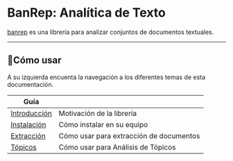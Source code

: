 # BanRep: Analítica de Texto

[web_banrep]: http://www.banrep.gov.co/

[banrep][pypi_banrep] es una librería para analizar conjuntos de documentos textuales.

[pypi_banrep]: https://pypi.org/project/banrep/
----

## 📖Cómo usar

A su izquierda encuenta la navegación a los diferentes temas de esta documentación.

| Guía                       |                                  |
|----------------------------|----------------------------------|
| [Introducción][intro]      | Motivación de la librería        |
| [Instalación][instalacion] | Cómo instalar en su equipo       |
| [Extracción][extraccion]    | Cómo usar para extracción de documentos     |
| [Tópicos][topicos]  | Cómo usar para Análisis de Tópicos       |

[intro]: intro.md
[instalacion]: instalacion.md
[extraccion]: uso_extraccion.md
[topicos]: uso_topicos.md
